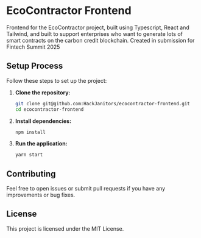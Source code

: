 # EcoContractor Frontend

Frontend for the EcoContractor project, built using Typescript, React and Tailwind, and built to support enterprises who want to generate lots of smart contracts on the carbon credit blockchain. Created in submission for Fintech Summit 2025

## Setup Process

Follow these steps to set up the project:

1. **Clone the repository:**

   ```bash
   git clone git@github.com:HackJanitors/ecocontractor-frontend.git
   cd ecocontractor-frontend
   ```

2. **Install dependencies:**

   ```bash
   npm install
   ```

3. **Run the application:**

   ```bash
   yarn start
   ```

## Contributing

Feel free to open issues or submit pull requests if you have any improvements or bug fixes.

## License

This project is licensed under the MIT License.
